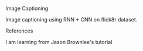 Image Captioning

Image captioning using RNN + CNN on flick8r dataset.

References

I am learning from Jason Brownlee's tutorial
